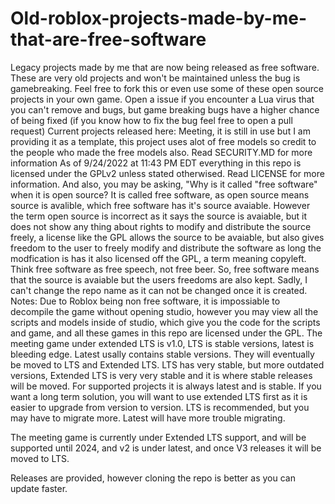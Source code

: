 # Old-roblox-projects-made-by-me-that-are-free-software
Legacy projects made by me that are now being released as free software.
These are very old projects and won't be maintained unless the bug is gamebreaking.
Feel free to fork this or even use some of these open source projects in your own game.
Open a issue if you encounter a Lua virus that you can't remove and bugs, but game breaking bugs have a higher chance of being fixed (if you know how to fix the bug feel free to open a pull request)
Current projects released here:
Meeting, it is still in use but I am providing it as a template, this project uses alot of free models so credit to the people who made the free models also.
Read SECURITY.MD for more information
As of 9/24/2022 at 11:43 PM EDT everything in this repo is licensed under the GPLv2 unless stated otherwised. Read LICENSE for more information.
And also, you may be asking, "Why is it called "free software" when it is open source?
It is called free software, as open source means source is avalible, which free software has it's source avaiable. However the term open source is incorrect as it says the source is avaiable, but it does not show any thing about rights to modify and distribute the source freely, a license like the GPL allows the source to be avaiable, but also gives freedom to the user to freely modify and distribute the software as long the modfication is has it also licensed off the GPL, a term meaning copyleft.
Think free software as free speech, not free beer.
So, free software means that the source is avaiable but the users freedoms are also kept.
Sadly, I can't change the repo name as it can not be changed once it is created.
Notes:
Due to Roblox being non free software, it is impossiable to decompile the game without opening studio, however you may view all the scripts and models inside of studio, which give you the code for the scripts and game, and all these games in this repo are licensed under the GPL.
The meeting game under extended LTS is v1.0, LTS is stable versions, latest is bleeding edge.
Latest usally contains stable versions. They will eventually be moved to LTS and Extended LTS. LTS has very stable, but more outdated versions, Extended LTS is very very stable and it is where stable releases will be moved. For supported projects it is always latest and is stable. If you want a long term solution, you will want to use extended LTS first as it is easier to upgrade from version to version. LTS is recommended, but you may have to migrate more. Latest will have more trouble migrating.

The meeting game is currently under Extended LTS support, and will be supported until 2024, and v2 is under latest, and once V3 releases it will be moved to LTS.

Releases are provided, however cloning the repo is better as you can update faster.
